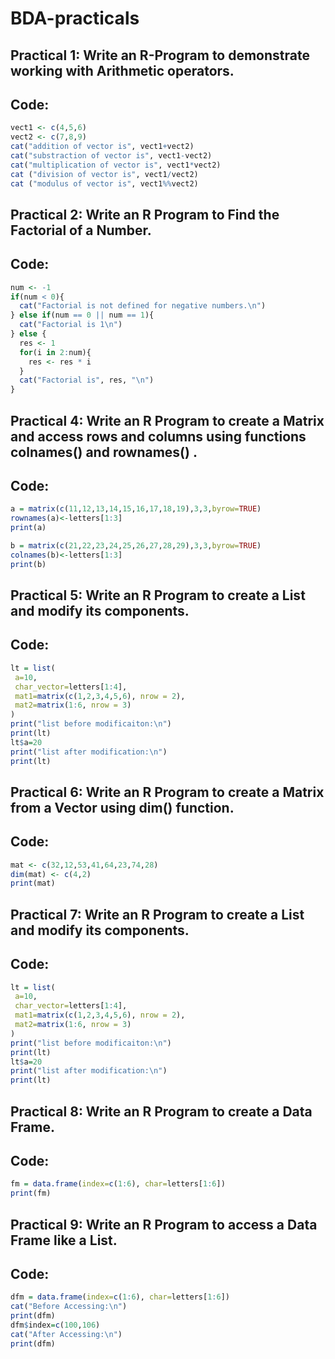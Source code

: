 # BDA-practicals

## Practical 1: Write an R-Program to demonstrate working with Arithmetic operators.

## Code: 
```R
vect1 <- c(4,5,6)
vect2 <- c(7,8,9)
cat("addition of vector is", vect1+vect2)
cat("substraction of vector is", vect1-vect2)
cat("multiplication of vector is", vect1*vect2)
cat ("division of vector is", vect1/vect2)
cat ("modulus of vector is", vect1%%vect2)
```

## Practical 2: Write an R Program to Find the Factorial of a Number.

## Code:
```R
num <- -1
if(num < 0){
  cat("Factorial is not defined for negative numbers.\n")
} else if(num == 0 || num == 1){
  cat("Factorial is 1\n")
} else {
  res <- 1
  for(i in 2:num){
    res <- res * i
  }
  cat("Factorial is", res, "\n")
}
```

## Practical 4: Write an R Program to create a Matrix and access rows and columns using functions colnames() and rownames() .

## Code:
```R
a = matrix(c(11,12,13,14,15,16,17,18,19),3,3,byrow=TRUE)
rownames(a)<-letters[1:3]
print(a)

b = matrix(c(21,22,23,24,25,26,27,28,29),3,3,byrow=TRUE)
colnames(b)<-letters[1:3]
print(b)
```

## Practical 5: Write an R Program to create a List and modify its components. 

## Code: 
```R
lt = list( 
 a=10, 
 char_vector=letters[1:4], 
 mat1=matrix(c(1,2,3,4,5,6), nrow = 2), 
 mat2=matrix(1:6, nrow = 3) 
) 
print("list before modificaiton:\n") 
print(lt) 
lt$a=20 
print("list after modification:\n") 
print(lt)
```

## Practical 6: Write an R Program to create a Matrix from a Vector using dim() function. 

## Code:
```R
mat <- c(32,12,53,41,64,23,74,28) 
dim(mat) <- c(4,2) 
print(mat)
```

## Practical 7: Write an R Program to create a List and modify its components. 

## Code: 
```R
lt = list( 
 a=10, 
 char_vector=letters[1:4], 
 mat1=matrix(c(1,2,3,4,5,6), nrow = 2), 
 mat2=matrix(1:6, nrow = 3) 
) 
print("list before modificaiton:\n") 
print(lt) 
lt$a=20 
print("list after modification:\n") 
print(lt)
```

## Practical 8: Write an R Program to create a Data Frame. 

## Code: 
```R
fm = data.frame(index=c(1:6), char=letters[1:6]) 
print(fm)
```

## Practical 9: Write an R Program to access a Data Frame like a List.

## Code: 
```R
dfm = data.frame(index=c(1:6), char=letters[1:6]) 
cat("Before Accessing:\n") 
print(dfm) 
dfm$index=c(100,106) 
cat("After Accessing:\n") 
print(dfm)
```